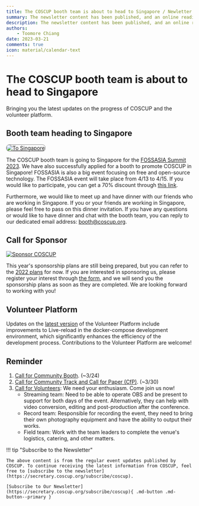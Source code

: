 ```yaml
---
title: The COSCUP booth team is about to head to Singapore / Newletter 2023/03/21 Published
summary: The newsletter content has been published, and an online reading version.
description: The newsletter content has been published, and an online reading version.
authors:
    - Toomore Chiang
date: 2023-03-21
comments: true
icon: material/calendar-text
---
```

# The COSCUP booth team is about to head to Singapore

Bringing you the latest updates on the progress of COSCUP and the volunteer platform.

## Booth team heading to Singapore

<a href="https://volunteer.coscup.org/img/victor-GmN5LeWO4cQ-unsplash.jpg">
<img src="https://volunteer.coscup.org/img/victor-GmN5LeWO4cQ-unsplash.jpg"
alt="To Singapore" title="To Singapore" style="border-radius: 8px;border:1px solid hsl(0, 0%, 50%);"></a>

The COSCUP booth team is going to Singapore for the [FOSSASIA Summit 2023](https://eventyay.com/e/7cfe0771). We have also successfully applied for a booth to promote COSCUP in Singapore! FOSSASIA is also a big event focusing on free and open-source technology. The FOSSASIA event will take place from 4/13 to 4/15. If you would like to participate, you can get a 70% discount through [this link](https://eventyay.com/e/7cfe0771?code=coscup).

Furthermore, we would like to meet up and have dinner with our friends who are working in Singapore. If you or your friends are working in Singapore, please feel free to pass on this dinner invitation. If you have any questions or would like to have dinner and chat with the booth team, you can reply to our dedicated email address: [booth@coscup.org](mailto:booth@coscup.org).

## Call for Sponsor

<a href="https://volunteer.coscup.org/img/undraw_Collaborators_re_hont.png">
<img src="https://volunteer.coscup.org/img/undraw_Collaborators_re_hont.png"
alt="Sponsor COSCUP" title="Sponsor COSCUP"></a>

This year's sponsorship plans are still being prepared, but you can refer to the [2022 plans](https://coscup.org/2022/en/sponsorship) for now. If you are interested in sponsoring us, please register your interest through [the form](https://forms.gle/jKDMdSGoRfLqoe9h9), and we will send you the sponsorship plans as soon as they are completed. We are looking forward to working with you!

## Volunteer Platform

Updates on the [latest version](https://github.com/COSCUP/COSCUP-Volunteer/releases/tag/23.03.20) of the Volunteer Platform include improvements to Live-reload in the docker-compose development environment, which significantly enhances the efficiency of the development process. Contributions to the Volunteer Platform are welcome!

## Reminder

1. [Call for Community Booth](https://blog.coscup.org/2023/02/coscup-2023-call-for-participation-now.html). (~3/24)
2. [Call for Community Track and Call for Paper (CfP)](https://blog.coscup.org/2023/02/coscup-2023-early-bird-call-for-paper.html). (~3/30)
3. [Call for Volunteers](https://volunteer.coscup.org/): We need your enthusiasm. Come join us now!
   - Streaming team: Need to be able to operate OBS and be present to support for both days of the event. Alternatively, they can help with video conversion, editing and post-production after the conference.
   - Record team: Responsible for recording the event, they need to bring their own photography equipment and have the ability to output their works.
   - Field team: Work with the team leaders to complete the venue's logistics, catering, and other matters.

!!! tip "Subscribe to the Newsletter"

    The above content is from the regular event updates published by COSCUP. To continue receiving the latest information from COSCUP, feel free to [subscribe to the newsletter](https://secretary.coscup.org/subscribe/coscup).

    [Subscribe to Our Newsletter](https://secretary.coscup.org/subscribe/coscup){ .md-button .md-button--primary }
